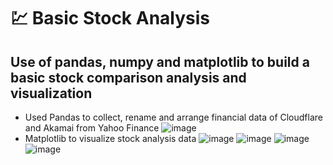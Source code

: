 # 💹 Basic Stock Analysis 
## Use of pandas, numpy and matplotlib to build a basic stock comparison analysis and visualization
- Used Pandas to collect, rename and arrange financial data of Cloudflare and Akamai from Yahoo Finance
![image](https://user-images.githubusercontent.com/84350865/164946916-b94e23cd-e1c2-410d-9adb-2cdf8c374b0e.png)
- Matplotlib to visualize stock analysis data
![image](https://user-images.githubusercontent.com/84350865/164946984-99c1b61c-3569-4d8d-b631-b8b9d9144700.png)
![image](https://user-images.githubusercontent.com/84350865/164947013-fec1fc87-2378-41fd-bf77-50aac345f9ab.png)
![image](https://user-images.githubusercontent.com/84350865/164947020-59cda4cc-4f5d-4e80-90b9-317bdfd12ccb.png)
![image](https://user-images.githubusercontent.com/84350865/164947027-fe23444f-2684-43a3-8985-fb0617f4d9aa.png)


